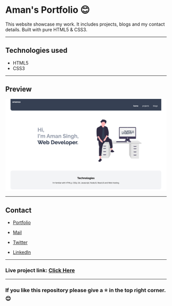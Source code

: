 # Aman's Portfolio 😊

This website showcase my work. It includes projects, blogs and my contact details. Built with pure HTML5 & CSS3. 

---
## Technologies used
* HTML5
* CSS3

---
## Preview
![Aman's Portfolio](/images/portfolio.png "Aman's Portfolio")

---
## Contact 
- [Portfolio](https://amansingh.netlify.app "Aman's Portfolio")

- <a href="mailto: reachout.amansingh@gmail.com" target="_top">Mail</a>

- [Twitter](https://twitter.com/aman11s "Aman's Twitter")

- [LinkedIn](https://linkedin.com/in/aman11s "Aman's LinkedIn")

---

### Live project link: [Click Here](https://amansingh.netlify.app "Aman's Portfolio")

---

### If you like this repository please give a ⭐ in the top right corner. 😊
